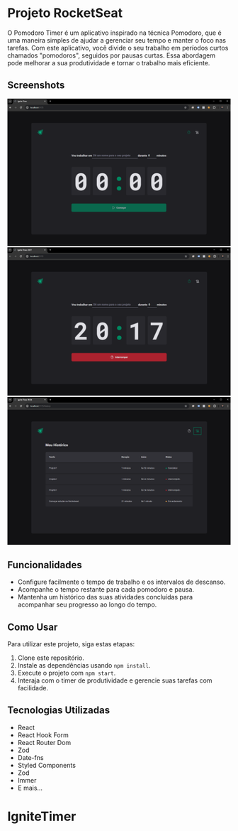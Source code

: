 # Projeto RocketSeat

O Pomodoro Timer é um aplicativo inspirado na técnica Pomodoro, que é uma maneira simples de ajudar a gerenciar seu tempo e manter o foco nas tarefas. Com este aplicativo, você divide o seu trabalho em períodos curtos chamados "pomodoros", seguidos por pausas curtas. Essa abordagem pode melhorar a sua produtividade e tornar o trabalho mais eficiente.

## Screenshots

![Screenshot 1](./public/Screenshot3.png)
![Screenshot 1](./public/Screenshot1.png)
![Screenshot 1](./public/Screenshot2.png)

## Funcionalidades

- Configure facilmente o tempo de trabalho e os intervalos de descanso.
- Acompanhe o tempo restante para cada pomodoro e pausa.
- Mantenha um histórico das suas atividades concluídas para acompanhar seu progresso ao longo do tempo.

## Como Usar

Para utilizar este projeto, siga estas etapas:

1. Clone este repositório.
2. Instale as dependências usando `npm install`.
3. Execute o projeto com `npm start`.
4. Interaja com o timer de produtividade e gerencie suas tarefas com facilidade.

## Tecnologias Utilizadas

- React
- React Hook Form
- React Router Dom
- Zod
- Date-fns
- Styled Components
- Zod
- Immer
- E mais...

# IgniteTimer
